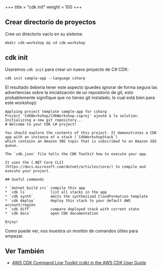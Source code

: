 +++
title = "cdk init"
weight = 100
+++

## Crear directorio de proyectos

Cree un directorio vacío en su sistema:

```
mkdir cdk-workshop && cd cdk-workshop
```

## cdk init

Usaremos `cdk init` para crear un nuevo proyecto de C# CDK:

```
cdk init sample-app --language csharp
```

El resultado debería tener este aspecto (puedes ignorar de forma segura las advertencias sobre la inicialización de un repositorio de git, esto probablemente signifique que no tienes git instalado, lo cual está bien para este workshop):

```
Applying project template sample-app for csharp
Project 'CdkWorkshop/CdkWorkshop.csproj' ajouté à la solution.
Initializing a new git repository...
# Welcome to your CDK C# project!

You should explore the contents of this project. It demonstrates a CDK app with an instance of a stack (`CdkWorkshopStack`)
which contains an Amazon SNS topic that is subscribed to an Amazon SQS queue.

The `cdk.json` file tells the CDK Toolkit how to execute your app.

It uses the [.NET Core CLI](https://docs.microsoft.com/dotnet/articles/core/) to compile and execute your project.

## Useful commands

* `dotnet build src` compile this app
* `cdk ls`           list all stacks in the app
* `cdk synth`        emits the synthesized CloudFormation template
* `cdk deploy`       deploy this stack to your default AWS account/region
* `cdk diff`         compare deployed stack with current state
* `cdk docs`         open CDK documentation

Enjoy!

```

Como puede ver, nos muestra un montón de comandos útiles para empezar.

## Ver También

- [AWS CDK Command Line Toolkit (cdk) in the AWS CDK User Guide](https://docs.aws.amazon.com/CDK/latest/userguide/tools.html)
